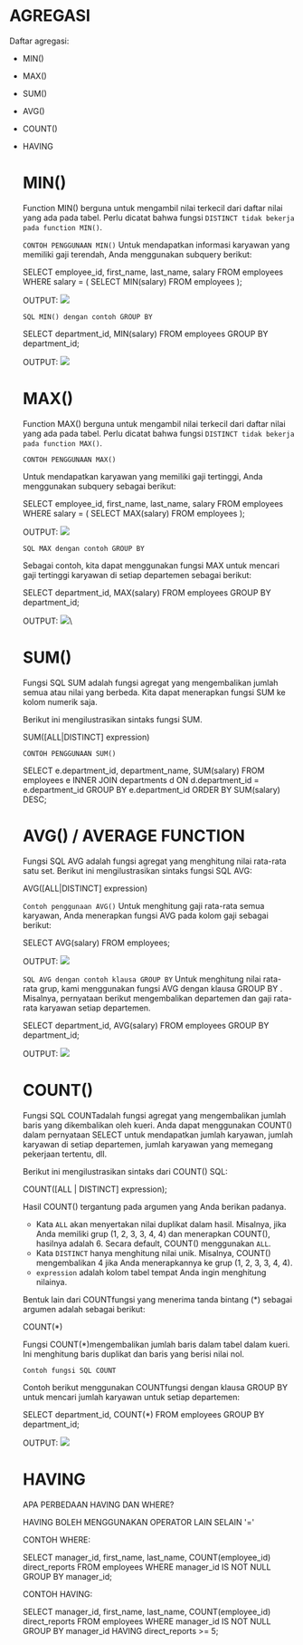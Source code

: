 # AGREGASI

Daftar agregasi:
- MIN()
- MAX()
- SUM()
- AVG()
- COUNT()
- HAVING
  
  #  MIN()

  Function MIN() berguna untuk mengambil nilai terkecil dari daftar nilai yang ada pada tabel. Perlu dicatat bahwa fungsi `DISTINCT tidak bekerja pada function MIN()`. 

  `CONTOH PENGGUNAAN MIN()`
  Untuk mendapatkan informasi karyawan yang memiliki gaji terendah, Anda menggunakan subquery berikut:

    SELECT
      employee_id,
      first_name,
      last_name,
      salary
    FROM
      employees
    WHERE
      salary = (
        SELECT
          MIN(salary)
        FROM
          employees
      );
  
  OUTPUT:
  ![](https://www.sqltutorial.org/wp-content/uploads/2016/03/SQL-MIN-with-Subquery-example.png)


  `SQL MIN() dengan contoh GROUP BY`

    SELECT
      department_id,
      MIN(salary)
    FROM
      employees
    GROUP BY
      department_id;

  OUTPUT:
  ![](https://www.sqltutorial.org/wp-content/uploads/2016/03/SQL-MIN-with-GROUP-BY-example.png)


  # MAX()

  Function MAX() berguna untuk mengambil nilai terkecil dari daftar nilai yang ada pada tabel. Perlu dicatat bahwa fungsi `DISTINCT tidak bekerja pada function MAX()`. 

  `CONTOH PENGGUNAAN MAX()`

  Untuk mendapatkan karyawan yang memiliki gaji tertinggi, Anda menggunakan subquery sebagai berikut:

    SELECT
      employee_id,
      first_name,
      last_name,
      salary
    FROM
      employees
    WHERE
      salary = (
        SELECT
          MAX(salary)
        FROM
          employees
      );

  OUTPUT:
  ![](https://www.sqltutorial.org/wp-content/uploads/2016/03/SQL-MAX-highest-salary.png)


  `SQL MAX dengan contoh GROUP BY`

  Sebagai contoh, kita dapat menggunakan fungsi MAX untuk mencari gaji tertinggi karyawan di setiap departemen sebagai berikut:

    SELECT
      department_id,
      MAX(salary)
    FROM
      employees
    GROUP BY
      department_id;

  OUTPUT:
  ![](https://www.sqltutorial.org/wp-content/uploads/2016/03/SQL-MAX-highest-salary-per-department.png)\


  # SUM()

  Fungsi SQL SUM adalah fungsi agregat yang mengembalikan jumlah semua atau nilai yang berbeda. Kita dapat menerapkan fungsi SUM ke kolom numerik saja.

  Berikut ini mengilustrasikan sintaks fungsi SUM.

    SUM([ALL|DISTINCT] expression)

  `CONTOH PENGGUNAAN SUM()`

    SELECT
      e.department_id,
      department_name,
      SUM(salary)
    FROM
      employees e
    INNER JOIN departments d ON d.department_id = e.department_id
    GROUP BY
      e.department_id
    ORDER BY
      SUM(salary) DESC;

  
  # AVG() / AVERAGE FUNCTION

  Fungsi SQL AVG adalah fungsi agregat yang menghitung nilai rata-rata satu set. Berikut ini mengilustrasikan sintaks fungsi SQL AVG:

    AVG([ALL|DISTINCT] expression)

  `Contoh penggunaan AVG()`
  Untuk menghitung gaji rata-rata semua karyawan, Anda menerapkan fungsi AVG pada kolom gaji sebagai berikut:

    SELECT 
      AVG(salary)
  FROM
      employees;

  OUTPUT:
  ![](https://www.sqltutorial.org/wp-content/uploads/2016/03/SQL-AVG-example.png)

  `SQL AVG dengan contoh klausa GROUP BY`
  Untuk menghitung nilai rata-rata grup, kami menggunakan fungsi AVG dengan klausa GROUP BY . Misalnya, pernyataan berikut mengembalikan departemen dan gaji rata-rata karyawan setiap departemen.

    SELECT
      department_id,
      AVG(salary)
    FROM
      employees
    GROUP BY
      department_id;

  OUTPUT:
  ![](https://www.sqltutorial.org/wp-content/uploads/2016/03/SQL-AVG-GROUP-BY-example.png)

  
  # COUNT()

  Fungsi SQL COUNTadalah fungsi agregat yang mengembalikan jumlah baris yang dikembalikan oleh kueri. Anda dapat menggunakan COUNT() dalam pernyataan SELECT untuk mendapatkan jumlah karyawan, jumlah karyawan di setiap departemen, jumlah karyawan yang memegang pekerjaan tertentu, dll.

  Berikut ini mengilustrasikan sintaks dari COUNT() SQL:

    COUNT([ALL | DISTINCT] expression);

  Hasil COUNT() tergantung pada argumen yang Anda berikan padanya.
  - Kata `ALL` akan menyertakan nilai duplikat dalam hasil. Misalnya, jika Anda memiliki grup (1, 2, 3, 3, 4, 4) dan menerapkan COUNT(), hasilnya adalah 6. Secara default, COUNT() menggunakan `ALL`.
  - Kata `DISTINCT` hanya menghitung nilai unik. Misalnya, COUNT() mengembalikan 4 jika Anda menerapkannya ke grup (1, 2, 3, 3, 4, 4).
  - `expression` adalah kolom tabel tempat Anda ingin menghitung nilainya.

  Bentuk lain dari COUNTfungsi yang menerima tanda bintang (*) sebagai argumen adalah sebagai berikut:

    COUNT(*)

  Fungsi COUNT(*)mengembalikan jumlah baris dalam tabel dalam kueri. Ini menghitung baris duplikat dan baris yang berisi nilai nol.


  `Contoh fungsi SQL COUNT`

  Contoh berikut menggunakan COUNTfungsi dengan klausa GROUP BY untuk mencari jumlah karyawan untuk setiap departemen:

    SELECT
    department_id,
    COUNT(*)
  FROM
    employees
  GROUP BY
    department_id;

  OUTPUT:
  ![](https://www.sqltutorial.org/wp-content/uploads/2016/03/SQL-COUNT-with-GROUP-BY-example.png)


  # HAVING

  APA PERBEDAAN HAVING DAN WHERE?

  HAVING BOLEH MENGGUNAKAN OPERATOR LAIN SELAIN '='

  CONTOH WHERE:

    SELECT 
        manager_id,
        first_name,
        last_name,
        COUNT(employee_id) direct_reports
    FROM
        employees
    WHERE
        manager_id IS NOT NULL
    GROUP BY manager_id;

  CONTOH HAVING:

    SELECT 
        manager_id,
        first_name,
        last_name,
        COUNT(employee_id) direct_reports
    FROM
        employees
    WHERE
        manager_id IS NOT NULL
    GROUP BY manager_id
    HAVING direct_reports >= 5;
  
